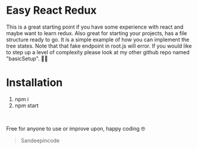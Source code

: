 # Easy React Redux

This is a great starting point if you have some experience with react and maybe want to learn redux. Also great for starting 
your projects, has a file structure ready to go. It is a simple example of how you can implement the tree states.
Note that that fake endpoint in root.js will error. If you would like to step up a level of complexity please look at
my other github repo named "basicSetup". 🖖🏾

# Installation
1. npm i
2. npm start

<br>

Free for anyone to use or improve upon, happy coding 🤓
> Sandeepincode
